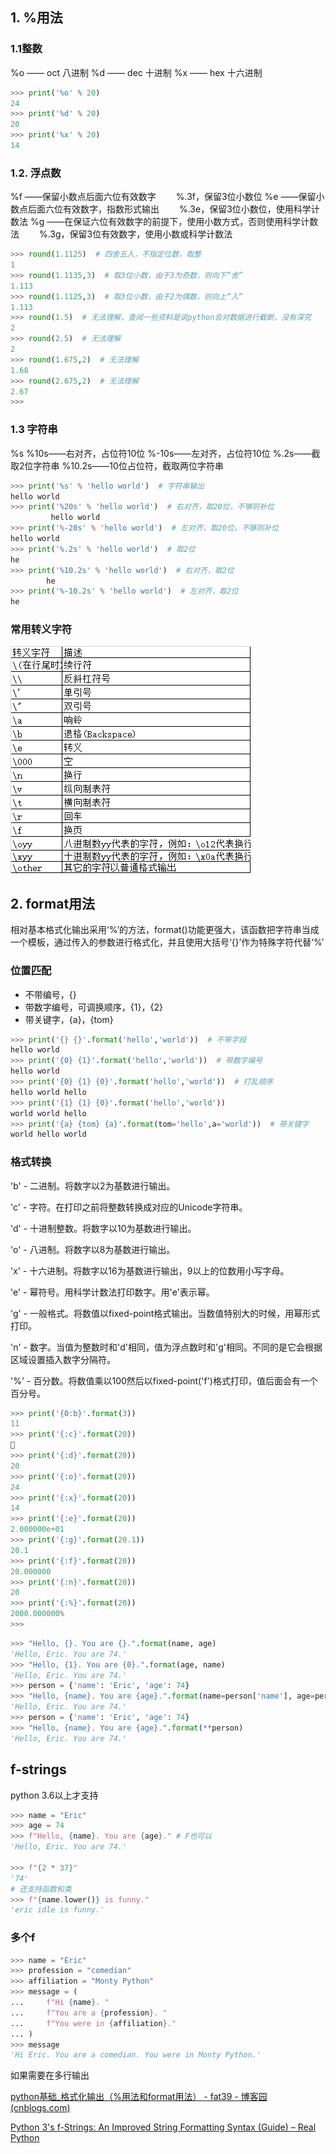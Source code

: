 ## 1. %用法

### 1.1整数

%o —— oct 八进制
%d —— dec 十进制
%x —— hex 十六进制

```python
>>> print('%o' % 20)
24
>>> print('%d' % 20)
20
>>> print('%x' % 20)
14
```

### 1.2. 浮点数

%f ——保留小数点后面六位有效数字
　　%.3f，保留3位小数位
%e ——保留小数点后面六位有效数字，指数形式输出
　　%.3e，保留3位小数位，使用科学计数法
%g ——在保证六位有效数字的前提下，使用小数方式，否则使用科学计数法
　　%.3g，保留3位有效数字，使用小数或科学计数法

```python
>>> round(1.1125)  # 四舍五入，不指定位数，取整
1
>>> round(1.1135,3)  # 取3位小数，由于3为奇数，则向下“舍”
1.113
>>> round(1.1125,3)  # 取3位小数，由于2为偶数，则向上“入”
1.113
>>> round(1.5)  # 无法理解，查阅一些资料是说python会对数据进行截断，没有深究
2
>>> round(2.5)  # 无法理解
2
>>> round(1.675,2)  # 无法理解
1.68
>>> round(2.675,2)  # 无法理解
2.67
>>>
```



### 1.3 字符串

%s
%10s——右对齐，占位符10位
%-10s——左对齐，占位符10位
%.2s——截取2位字符串
%10.2s——10位占位符，截取两位字符串

```python
>>> print('%s' % 'hello world')  # 字符串输出
hello world
>>> print('%20s' % 'hello world')  # 右对齐，取20位，不够则补位
         hello world
>>> print('%-20s' % 'hello world')  # 左对齐，取20位，不够则补位
hello world
>>> print('%.2s' % 'hello world')  # 取2位
he
>>> print('%10.2s' % 'hello world')  # 右对齐，取2位
        he
>>> print('%-10.2s' % 'hello world')  # 左对齐，取2位
he
```

### 常用转义字符



![img](../imags/1099650-20170713135229556-190015564.png)



## 2. format用法

相对基本格式化输出采用‘%’的方法，format()功能更强大，该函数把字符串当成一个模板，通过传入的参数进行格式化，并且使用大括号‘{}’作为特殊字符代替‘%’

### 位置匹配

- 不带编号，{}
- 带数字编号，可调换顺序，{1}，{2}
- 带关键字，{a}，{tom}

```python
>>> print('{} {}'.format('hello','world'))  # 不带字段
hello world
>>> print('{0} {1}'.format('hello','world'))  # 带数字编号
hello world
>>> print('{0} {1} {0}'.format('hello','world'))  # 打乱顺序
hello world hello
>>> print('{1} {1} {0}'.format('hello','world'))
world world hello
>>> print('{a} {tom} {a}'.format(tom='hello',a='world'))  # 带关键字
world hello world
```

### 格式转换

'b' - 二进制。将数字以2为基数进行输出。

'c' - 字符。在打印之前将整数转换成对应的Unicode字符串。

'd' - 十进制整数。将数字以10为基数进行输出。

'o' - 八进制。将数字以8为基数进行输出。

'x' - 十六进制。将数字以16为基数进行输出，9以上的位数用小写字母。

'e' - 幂符号。用科学计数法打印数字。用'e'表示幂。

'g' - 一般格式。将数值以fixed-point格式输出。当数值特别大的时候，用幂形式打印。

'n' - 数字。当值为整数时和'd'相同，值为浮点数时和'g'相同。不同的是它会根据区域设置插入数字分隔符。

'%' - 百分数。将数值乘以100然后以fixed-point('f')格式打印，值后面会有一个百分号。

```python
>>> print('{0:b}'.format(3))
11
>>> print('{:c}'.format(20))

>>> print('{:d}'.format(20))
20
>>> print('{:o}'.format(20))
24
>>> print('{:x}'.format(20))
14
>>> print('{:e}'.format(20))
2.000000e+01
>>> print('{:g}'.format(20.1))
20.1
>>> print('{:f}'.format(20))
20.000000
>>> print('{:n}'.format(20))
20
>>> print('{:%}'.format(20))
2000.000000%
>>>
```

```python
>>> "Hello, {}. You are {}.".format(name, age)
'Hello, Eric. You are 74.'
>>> "Hello, {1}. You are {0}.".format(age, name)
'Hello, Eric. You are 74.'
>>> person = {'name': 'Eric', 'age': 74}
>>> "Hello, {name}. You are {age}.".format(name=person['name'], age=person['age'])
'Hello, Eric. You are 74.'
>>> person = {'name': 'Eric', 'age': 74}
>>> "Hello, {name}. You are {age}.".format(**person)
'Hello, Eric. You are 74.'
```



## f-strings

python 3.6以上才支持

```python
>>> name = "Eric"
>>> age = 74
>>> f"Hello, {name}. You are {age}." # F也可以
'Hello, Eric. You are 74.'

>>> f"{2 * 37}"
'74'
# 还支持函数和类
>>> f"{name.lower()} is funny."
'eric idle is funny.'
```

### 多个f

```python
>>> name = "Eric"
>>> profession = "comedian"
>>> affiliation = "Monty Python"
>>> message = (
...     f"Hi {name}. "
...     f"You are a {profession}. "
...     f"You were in {affiliation}."
... )
>>> message
'Hi Eric. You are a comedian. You were in Monty Python.'
```

如果需要在多行输出



[python基础_格式化输出（%用法和format用法） - fat39 - 博客园 (cnblogs.com)](https://www.cnblogs.com/fat39/p/7159881.html)

[Python 3's f-Strings: An Improved String Formatting Syntax (Guide) – Real Python](https://realpython.com/python-f-strings/)
